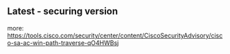 ## Latest - securing version 
more: https://tools.cisco.com/security/center/content/CiscoSecurityAdvisory/cisco-sa-ac-win-path-traverse-qO4HWBsj
